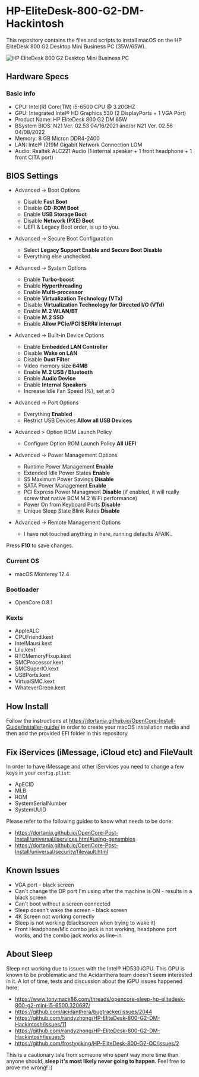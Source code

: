 # HP-EliteDesk-800-G2-DM-Hackintosh
This repository contains the files and scripts to install macOS on the HP EliteDesk 800 G2 Desktop Mini Business PC (35W/65W).

![HP EliteDesk 800 G2 Desktop Mini Business PC](https://ssl-product-images.www8-hp.com/digmedialib/prodimg/lowres/c04876268.png)

## Hardware Specs
### Basic info
- CPU: Intel(R) Core(TM) i5-6500 CPU @ 3.20GHZ
- GPU: Integrated Intel® HD Graphics 530 (2 DisplayPorts + 1 VGA Port)
- Product Name: HP EliteDesk 800 G2 DM 65W
- BSystem BIOS: N21 Ver. 02.53 04/16/2021 and/or N21 Ver. 02.56 04/08/2022
- Memory: 8 GB Micron DDR4-2400
- LAN: Intel® I219M Gigabit Network Connection LOM
- Audio: Realtek ALC221 Audio (1 internal speaker + 1 front headphone + 1 front CITA port)


## BIOS Settings
- Advanced -> Boot Options
  - Disable **Fast Boot**
  - Disable **CD-ROM Boot**
  - Enable **USB Storage Boot**
  - Disable **Network (PXE) Boot**
  - UEFI & Legacy Boot order, is up to you.
  
- Advanced -> Secure Boot Configuration
  - Select **Legacy Support Enable and Secure Boot Disable**
  - Everything else unchecked.

- Advanced -> System Options
  - Enable **Turbo-boost**
  - Enable **Hyperthreading**
  - Enable **Multi-processor**
  - Enable **Virtualization Technology (VTx)**
  - Disable **Virtualization Technology for Directed I/O (VTd)**
  - Enable **M.2 WLAN/BT**
  - Enable **M.2 SSD**
  - Enable **Allow PCIe/PCI SERR# Interrupt**

- Advanced -> Built-in Device Options
  - Enable **Embedded LAN Controller**
  - Disable **Wake on LAN**
  - Disable **Dust Filter**
  - Video memory size **64MB**
  - Enable **M.2 USB / Bluetooth**
  - Enable **Audio Device**
  - Enable **Internal Speakers**
  - Increase Idle Fan Speed (%), set at 0

- Advanced -> Port Options
  - Everything **Enabled**
  - Restrict USB Devices **Allow all USB Devices**

- Advanced > Option ROM Launch Policy
  - Configure Option ROM Launch Policy **All UEFI**

- Advanced -> Power Management Options
  - Runtime Power Management **Enable**
  - Extended Idle Power States **Enable**
  - S5 Maximum Power Savings **Disable**
  - SATA Power Management **Enable**
  - PCI Express Power Managment **Disable** (if enabled, it will really screw that native BCM M.2 WiFi performance)
  - Power On from Keyboard Ports **Disable**
  - Unique Sleep State Blink Rates **Disable** 

- Advanced -> Remote Management Options
  - I have not touched anything in here, running defaults AFAIK..
  

Press **F10** to save changes.

### Current OS
- macOS Monterey 12.4

### Bootloader
- OpenCore 0.8.1

### Kexts
- AppleALC
- CPUFriend.kext
- IntelMausi.kext
- Lilu.kext
- RTCMemoryFixup.kext
- SMCProcessor.kext
- SMCSuperIO.kext
- USBPorts.kext
- VirtualSMC.kext
- WhateverGreen.kext

## How Install
Follow the instructions at https://dortania.github.io/OpenCore-Install-Guide/installer-guide/ in order to create your macOS installation media and then add the provided EFI folder in this repository.

## Fix iServices (iMessage, iCloud etc) and FileVault

In order to have iMessage and other iServices you need to change a few keys in your `config.plist`:

- ApECID
- MLB
- ROM
- SystemSerialNumber
- SystemUUID

Please refer to the following guides to know what needs to be done:

- https://dortania.github.io/OpenCore-Post-Install/universal/iservices.html#using-gensmbios
- https://dortania.github.io/OpenCore-Post-Install/universal/security/filevault.html


## Known Issues
- VGA port - black screen
- Can't change the DP port I'm using after the machine is ON - results in a black screen
- Can't boot without a screen connected
- Sleep doesn't wake the screen - black screen
- 4K Screen not working correctly
- Sleep is not working (blackscreen when trying to wake it)
- Front Headphone/Mic combo jack is not working, headphone port works, and the combo jack works as line-in

## About Sleep

Sleep not working due to issues with the Intel® HD530 iGPU. This GPU is known to be problematic and the Acidanthera team doesn't seem interested in it. A lot of time, tests and discussion about the iGPU issues happened here:

- https://www.tonymacx86.com/threads/opencore-sleep-hp-elitedesk-800-g2-mini-i5-6500.320697/
- https://github.com/acidanthera/bugtracker/issues/2044
- https://github.com/randyzhong/HP-EliteDesk-800-G2-DM-Hackintosh/issues/11
- https://github.com/randyzhong/HP-EliteDesk-800-G2-DM-Hackintosh/issues/5
- https://github.com/frostyviking/HP-EliteDesk-800-G2-OC/issues/2

This is a cautionary tale from someone who spent way more time than anyone should, **sleep it's most likely never going to happen**. Feel free to prove me wrong! :)

